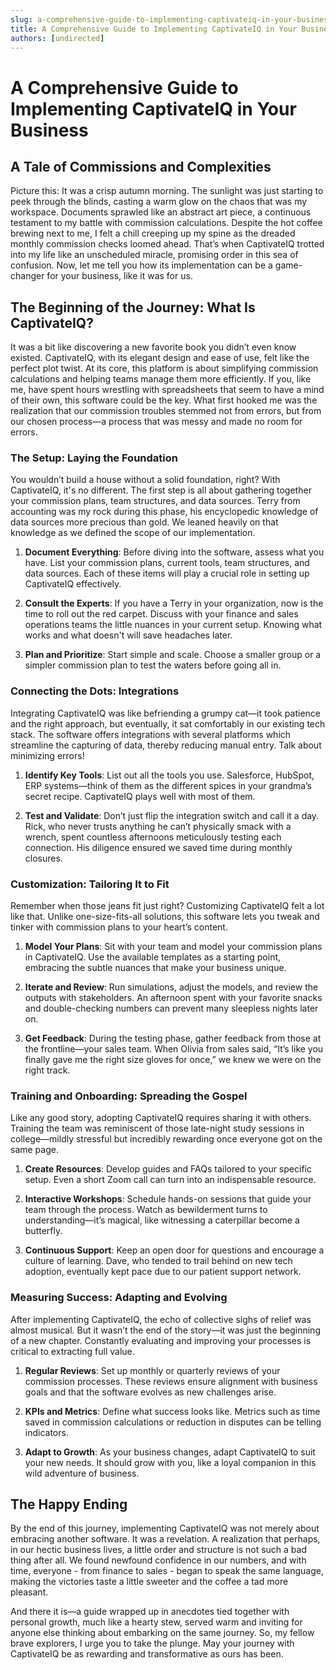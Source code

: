 ```yaml
---
slug: a-comprehensive-guide-to-implementing-captivateiq-in-your-business
title: A Comprehensive Guide to Implementing CaptivateIQ in Your Business
authors: [undirected]
---
```



# A Comprehensive Guide to Implementing CaptivateIQ in Your Business

## A Tale of Commissions and Complexities

Picture this: It was a crisp autumn morning. The sunlight was just starting to peek through the blinds, casting a warm glow on the chaos that was my workspace. Documents sprawled like an abstract art piece, a continuous testament to my battle with commission calculations. Despite the hot coffee brewing next to me, I felt a chill creeping up my spine as the dreaded monthly commission checks loomed ahead. That’s when CaptivateIQ trotted into my life like an unscheduled miracle, promising order in this sea of confusion. Now, let me tell you how its implementation can be a game-changer for your business, like it was for us.

## The Beginning of the Journey: What Is CaptivateIQ?

It was a bit like discovering a new favorite book you didn’t even know existed. CaptivateIQ, with its elegant design and ease of use, felt like the perfect plot twist. At its core, this platform is about simplifying commission calculations and helping teams manage them more efficiently. If you, like me, have spent hours wrestling with spreadsheets that seem to have a mind of their own, this software could be the key. What first hooked me was the realization that our commission troubles stemmed not from errors, but from our chosen process—a process that was messy and made no room for errors.

### The Setup: Laying the Foundation

You wouldn’t build a house without a solid foundation, right? With CaptivateIQ, it's no different. The first step is all about gathering together your commission plans, team structures, and data sources. Terry from accounting was my rock during this phase, his encyclopedic knowledge of data sources more precious than gold. We leaned heavily on that knowledge as we defined the scope of our implementation.

1. **Document Everything**: Before diving into the software, assess what you have. List your commission plans, current tools, team structures, and data sources. Each of these items will play a crucial role in setting up CaptivateIQ effectively.

2. **Consult the Experts**: If you have a Terry in your organization, now is the time to roll out the red carpet. Discuss with your finance and sales operations teams the little nuances in your current setup. Knowing what works and what doesn't will save headaches later.

3. **Plan and Prioritize**: Start simple and scale. Choose a smaller group or a simpler commission plan to test the waters before going all in.

### Connecting the Dots: Integrations

Integrating CaptivateIQ was like befriending a grumpy cat—it took patience and the right approach, but eventually, it sat comfortably in our existing tech stack. The software offers integrations with several platforms which streamline the capturing of data, thereby reducing manual entry. Talk about minimizing errors! 

1. **Identify Key Tools**: List out all the tools you use. Salesforce, HubSpot, ERP systems—think of them as the different spices in your grandma’s secret recipe. CaptivateIQ plays well with most of them.

2. **Test and Validate**: Don’t just flip the integration switch and call it a day. Rick, who never trusts anything he can’t physically smack with a wrench, spent countless afternoons meticulously testing each connection. His diligence ensured we saved time during monthly closures.

### Customization: Tailoring It to Fit

Remember when those jeans fit just right? Customizing CaptivateIQ felt a lot like that. Unlike one-size-fits-all solutions, this software lets you tweak and tinker with commission plans to your heart’s content.

1. **Model Your Plans**: Sit with your team and model your commission plans in CaptivateIQ. Use the available templates as a starting point, embracing the subtle nuances that make your business unique. 

2. **Iterate and Review**: Run simulations, adjust the models, and review the outputs with stakeholders. An afternoon spent with your favorite snacks and double-checking numbers can prevent many sleepless nights later on.

3. **Get Feedback**: During the testing phase, gather feedback from those at the frontline—your sales team. When Olivia from sales said, “It’s like you finally gave me the right size gloves for once,” we knew we were on the right track.

### Training and Onboarding: Spreading the Gospel

Like any good story, adopting CaptivateIQ requires sharing it with others. Training the team was reminiscent of those late-night study sessions in college—mildly stressful but incredibly rewarding once everyone got on the same page.

1. **Create Resources**: Develop guides and FAQs tailored to your specific setup. Even a short Zoom call can turn into an indispensable resource. 

2. **Interactive Workshops**: Schedule hands-on sessions that guide your team through the process. Watch as bewilderment turns to understanding—it’s magical, like witnessing a caterpillar become a butterfly.

3. **Continuous Support**: Keep an open door for questions and encourage a culture of learning. Dave, who tended to trail behind on new tech adoption, eventually kept pace due to our patient support network.

### Measuring Success: Adapting and Evolving

After implementing CaptivateIQ, the echo of collective sighs of relief was almost musical. But it wasn’t the end of the story—it was just the beginning of a new chapter. Constantly evaluating and improving your processes is critical to extracting full value.

1. **Regular Reviews**: Set up monthly or quarterly reviews of your commission processes. These reviews ensure alignment with business goals and that the software evolves as new challenges arise.

2. **KPIs and Metrics**: Define what success looks like. Metrics such as time saved in commission calculations or reduction in disputes can be telling indicators.

3. **Adapt to Growth**: As your business changes, adapt CaptivateIQ to suit your new needs. It should grow with you, like a loyal companion in this wild adventure of business.

## The Happy Ending

By the end of this journey, implementing CaptivateIQ was not merely about embracing another software. It was a revelation. A realization that perhaps, in our hectic business lives, a little order and structure is not such a bad thing after all. We found newfound confidence in our numbers, and with time, everyone - from finance to sales - began to speak the same language, making the victories taste a little sweeter and the coffee a tad more pleasant.

And there it is—a guide wrapped up in anecdotes tied together with personal growth, much like a hearty stew, served warm and inviting for anyone else thinking about embarking on the same journey. So, my fellow brave explorers, I urge you to take the plunge. May your journey with CaptivateIQ be as rewarding and transformative as ours has been.